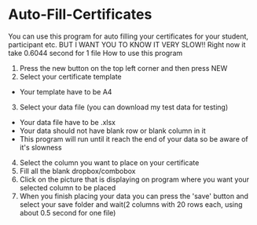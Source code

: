 # Auto-Fill-Certificates
You can use this program for auto filling your certificates for your student, participant etc. BUT I WANT YOU TO KNOW IT VERY SLOW!!
Right now it take 0.6044 second for 1 file
How to use this program
1. Press the new button on the top left corner and then press NEW
2. Select your certificate template
- Your template have to be A4
3. Select your data file (you can download my test data for testing)
- Your data file have to be .xlsx
- Your data should not have blank row or blank column in it
- This program will run until it reach the end of your data so be aware of it's slowness
4. Select the column you want to place on your certificate
5. Fill all the blank dropbox/combobox
6. Click on the picture that is displaying on program where you want your selected column to be placed
7. When you finish placing your data you can press the 'save' button and select your save folder and wait(2 columns with 20 rows each, using about 0.5 second for one file)
